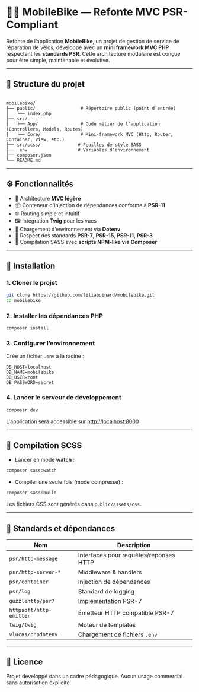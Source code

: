 
# 🚴‍♂️ MobileBike — Refonte MVC PSR-Compliant

Refonte de l’application **MobileBike**, un projet de gestion de service de réparation de vélos, développé avec un **mini framework MVC PHP** respectant les **standards PSR**. Cette architecture modulaire est conçue pour être simple, maintenable et évolutive.

---

## 📁 Structure du projet

```

mobilebike/
├── public/                 # Répertoire public (point d’entrée)
│   └── index.php
├── src/
│   ├── App/                # Code métier de l'application (Controllers, Models, Routes)
│   └── Core/               # Mini-framework MVC (Http, Router, Container, View, etc.)
├── src/scss/              # Feuilles de style SASS
├── .env                   # Variables d’environnement
├── composer.json
└── README.md

````

---

## ⚙️ Fonctionnalités

- 🔧 Architecture **MVC légère**
- 📦 Conteneur d'injection de dépendances conforme à **PSR-11**
- 🌐 Routing simple et intuitif
- 🖼️ Intégration **Twig** pour les vues
- 🌱 Chargement d’environnement via **Dotenv**
- 🧱 Respect des standards **PSR-7**, **PSR-15**, **PSR-11**, **PSR-3**
- 💅 Compilation SASS avec **scripts NPM-like via Composer**

---

## 🚀 Installation

### 1. Cloner le projet

```bash
git clone https://github.com/liliaboinard/mobilebike.git
cd mobilebike
````

### 2. Installer les dépendances PHP

```bash
composer install
```

### 3. Configurer l’environnement

Crée un fichier `.env` à la racine :

```dotenv
DB_HOST=localhost
DB_NAME=mobilebike
DB_USER=root
DB_PASSWORD=secret
```

### 4. Lancer le serveur de développement

```bash
composer dev
```

L'application sera accessible sur [http://localhost:8000](http://localhost:8000)

---

## 🎨 Compilation SCSS

* Lancer en mode **watch** :

```bash
composer sass:watch
```

* Compiler une seule fois (mode compressé) :

```bash
composer sass:build
```

Les fichiers CSS sont générés dans `public/assets/css`.

---

## 🧪 Standards et dépendances

| Nom                     | Description                            |
| ----------------------- | -------------------------------------- |
| `psr/http-message`      | Interfaces pour requêtes/réponses HTTP |
| `psr/http-server-*`     | Middleware & handlers                  |
| `psr/container`         | Injection de dépendances               |
| `psr/log`               | Standard de logging                    |
| `guzzlehttp/psr7`       | Implémentation PSR-7                   |
| `httpsoft/http-emitter` | Émetteur HTTP compatible PSR-7         |
| `twig/twig`             | Moteur de templates                    |
| `vlucas/phpdotenv`      | Chargement de fichiers `.env`          |



---

## 📝 Licence

Projet développé dans un cadre pédagogique. Aucun usage commercial sans autorisation explicite.

